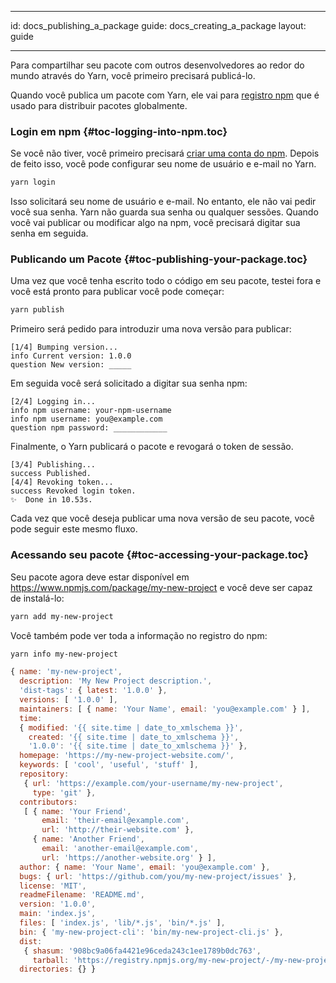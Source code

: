 * * *

id: docs_publishing_a_package guide: docs_creating_a_package layout: guide

* * *

Para compartilhar seu pacote com outros desenvolvedores ao redor do mundo através do Yarn, você primeiro precisará publicá-lo.

Quando você publica um pacote com Yarn, ele vai para [registro npm](https://www.npmjs.com/) que é usado para distribuir pacotes globalmente.

### Login em npm [](#toc-logging-into-npm){#toc-logging-into-npm.toc}

Se você não tiver, você primeiro precisará [criar uma conta do npm](https://www.npmjs.com/signup). Depois de feito isso, você pode configurar seu nome de usuário e e-mail no Yarn.

```sh
yarn login
```

Isso solicitará seu nome de usuário e e-mail. No entanto, ele não vai pedir você sua senha. Yarn não guarda sua senha ou qualquer sessões. Quando você vai publicar ou modificar algo na npm, você precisará digitar sua senha em seguida.

### Publicando um Pacote [](#toc-publishing-your-package){#toc-publishing-your-package.toc}

Uma vez que você tenha escrito todo o código em seu pacote, testei fora e você está pronto para publicar você pode começar:

```sh
yarn publish
```

Primeiro será pedido para introduzir uma nova versão para publicar:

    [1/4] Bumping version...
    info Current version: 1.0.0
    question New version: _____
    

Em seguida você será solicitado a digitar sua senha npm:

    [2/4] Logging in...
    info npm username: your-npm-username
    info npm username: you@example.com
    question npm password: ____________
    

Finalmente, o Yarn publicará o pacote e revogará o token de sessão.

    [3/4] Publishing...
    success Published.
    [4/4] Revoking token...
    success Revoked login token.
    ✨  Done in 10.53s.
    

Cada vez que você deseja publicar uma nova versão de seu pacote, você pode seguir este mesmo fluxo.

### Acessando seu pacote [](#toc-accessing-your-package){#toc-accessing-your-package.toc}

Seu pacote agora deve estar disponível em https://www.npmjs.com/package/my-new-project e você deve ser capaz de instalá-lo:

```sh
yarn add my-new-project
```

Você também pode ver toda a informação no registro do npm:

```sh
yarn info my-new-project
```

```js
{ name: 'my-new-project',
  description: 'My New Project description.',
  'dist-tags': { latest: '1.0.0' },
  versions: [ '1.0.0' ],
  maintainers: [ { name: 'Your Name', email: 'you@example.com' } ],
  time:
  { modified: '{{ site.time | date_to_xmlschema }}',
    created: '{{ site.time | date_to_xmlschema }}',
    '1.0.0': '{{ site.time | date_to_xmlschema }}' },
  homepage: 'https://my-new-project-website.com/',
  keywords: [ 'cool', 'useful', 'stuff' ],
  repository:
   { url: 'https://example.com/your-username/my-new-project',
     type: 'git' },
  contributors:
   [ { name: 'Your Friend',
       email: 'their-email@example.com',
       url: 'http://their-website.com' },
     { name: 'Another Friend',
       email: 'another-email@example.com',
       url: 'https://another-website.org' } ],
  author: { name: 'Your Name', email: 'you@example.com' },
  bugs: { url: 'https://github.com/you/my-new-project/issues' },
  license: 'MIT',
  readmeFilename: 'README.md',
  version: '1.0.0',
  main: 'index.js',
  files: [ 'index.js', 'lib/*.js', 'bin/*.js' ],
  bin: { 'my-new-project-cli': 'bin/my-new-project-cli.js' },
  dist:
   { shasum: '908bc9a06fa4421e96ceda243c1ee1789b0dc763',
     tarball: 'https://registry.npmjs.org/my-new-project/-/my-new-project-1.0.0.tgz' },
  directories: {} }
```